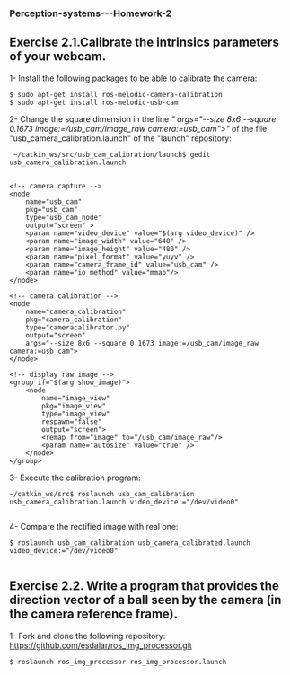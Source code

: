 ### Perception-systems---Homework-2

## Exercise 2.1.Calibrate the intrinsics parameters of your webcam.

1- Install the following packages to be able to calibrate the camera:

```
$ sudo apt-get install ros-melodic-camera-calibration
$ sudo apt-get install ros-melodic-usb-cam

```

2- Change the square dimension in the line *"	args="--size 8x6 --square 0.1673 image:=/usb_cam/image_raw camera:=usb_cam">"* of the file "usb_camera_calibration.launch" of the "launch" repository:


```
 ~/catkin_ws/src/usb_cam_calibration/launch$ gedit usb_camera_calibration.launch


```

 
 <launch>
	<!-- User arguments -->
	<arg name="video_device"  default="/dev/video0" />
	<arg name="show_image"  default="false" />

	<!-- camera capture -->
	<node
		name="usb_cam"
		pkg="usb_cam"
		type="usb_cam_node"
		output="screen" >
		<param name="video_device" value="$(arg video_device)" />
		<param name="image_width" value="640" />
		<param name="image_height" value="480" />
		<param name="pixel_format" value="yuyv" />
		<param name="camera_frame_id" value="usb_cam" />
		<param name="io_method" value="mmap"/>
	</node>

	<!-- camera calibration -->
	<node
		name="camera_calibration"
		pkg="camera_calibration"
		type="cameracalibrator.py"
		output="screen"
		args="--size 8x6 --square 0.1673 image:=/usb_cam/image_raw camera:=usb_cam">
	</node>

	<!-- display raw image -->
	<group if="$(arg show_image)">
		<node
			name="image_view"
			pkg="image_view"
			type="image_view"
			respawn="false"
			output="screen">
			<remap from="image" to="/usb_cam/image_raw"/>
			<param name="autosize" value="true" />
		</node>
	</group>

</launch>

3- Execute the calibration program:

```
~/catkin_ws/src$ roslaunch usb_cam_calibration usb_camera_calibration.launch video_device:="/dev/video0"


```

4- Compare the rectified image with real one:


```
$ roslaunch usb_cam_calibration usb_camera_calibrated.launch video_device:="/dev/video0"


```

## Exercise 2.2. Write a program that provides the direction vector of a ball seen by the camera (in the camera reference frame). 

1- Fork and clone the following repository: https://github.com/esdalar/ros_img_processor.git

```sh
$ roslaunch ros_img_processor ros_img_processor.launch
```


